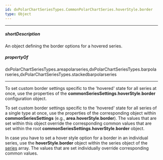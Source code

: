 ```yaml
---
id: dxPolarChartSeriesTypes.CommonPolarChartSeries.hoverStyle.border
type: Object
---
```

---
##### shortDescription
An object defining the border options for a hovered series.

##### propertyOf
dxPolarChartSeriesTypes.areapolarseries,dxPolarChartSeriesTypes.barpolarseries,dxPolarChartSeriesTypes.stackedbarpolarseries

---
To set custom border settings specific to the 'hovered' state for all series at once, use the properties of the **commonSeriesSettings**.**hoverStyle**.**border** configuration object.

To set custom border settings specific to the 'hovered' state for all series of a single type at once, use the properties of the corresponding object within **commonSeriesSettings** (e.g., **area**.**hoverStyle**.**border**). The values that are set within this object override the corresponding common values that are set within the root **commonSeriesSettings**.**hoverStyle**.**border** object.

In case you have to set a hover style option for a border in an individual series, use the **hoverStyle**.**border** object within the series object of the [series](/api-reference/20%20Data%20Visualization%20Widgets/dxPolarChart/1%20Configuration/series '/Documentation/ApiReference/Data_Visualization_Widgets/dxPolarChart/Configuration/series/') array. The values that are set individually override corresponding common values.